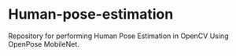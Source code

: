 # Human-pose-estimation
Repository for performing Human Pose Estimation in OpenCV Using OpenPose MobileNet.
